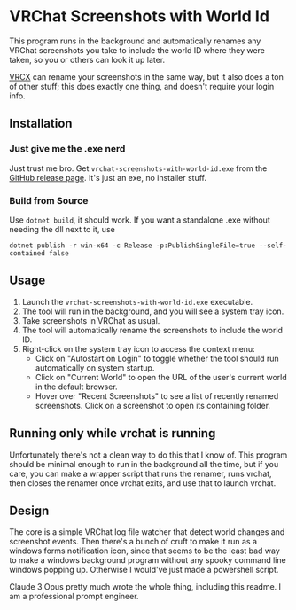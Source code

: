 # VRChat Screenshots with World Id

This program runs in the background and automatically renames any VRChat screenshots you take to include the world ID where they were taken, so you or others can look it up later.

[VRCX](https://github.com/vrcx-team/VRCX/) can rename your screenshots in the same way, but it also does a ton of other stuff; this does exactly one thing, and doesn't require your login info.

## Installation

### Just give me the .exe nerd

Just trust me bro. Get `vrchat-screenshots-with-world-id.exe` from the [GitHub release page](https://github.com/hiinaspace/vrchat-screenshots-with-world-id/releases). It's just an exe, no installer stuff.

### Build from Source

Use `dotnet build`, it should work. If you want a standalone .exe without needing the dll next to it, use

    dotnet publish -r win-x64 -c Release -p:PublishSingleFile=true --self-contained false

## Usage

1. Launch the `vrchat-screenshots-with-world-id.exe` executable.
2. The tool will run in the background, and you will see a system tray icon.
3. Take screenshots in VRChat as usual.
4. The tool will automatically rename the screenshots to include the world ID.
5. Right-click on the system tray icon to access the context menu:
   - Click on "Autostart on Login" to toggle whether the tool should run automatically on system startup.
   - Click on "Current World" to open the URL of the user's current world in the default browser.
   - Hover over "Recent Screenshots" to see a list of recently renamed screenshots. Click on a screenshot to open its containing folder.

## Running only while vrchat is running

Unfortunately there's not a clean way to do this that I know of. This program should be minimal enough to run in the background all the time, but if you care, you can make a wrapper script that runs the renamer, runs vrchat, then closes the renamer once vrchat exits, and use that to launch vrchat.

## Design

The core is a simple VRChat log file watcher that detect world changes and screenshot events. Then there's a bunch of cruft to make it run as a windows forms notification icon, since that seems to be the least bad way to make a windows background program without any spooky command line windows popping up. Otherwise I would've just made a powershell script.

Claude 3 Opus pretty much wrote the whole thing, including this readme. I am a professional prompt engineer.